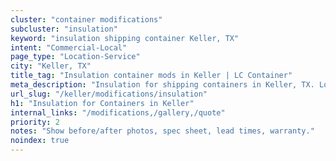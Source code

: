 ```yaml
---
cluster: "container modifications"
subcluster: "insulation"
keyword: "insulation shipping container Keller, TX"
intent: "Commercial-Local"
page_type: "Location-Service"
city: "Keller, TX"
title_tag: "Insulation container mods in Keller | LC Container"
meta_description: "Insulation for shipping containers in Keller, TX. Local fabrication & pro install. LC Container — Since 2003. Get a quote."
url_slug: "/keller/modifications/insulation"
h1: "Insulation for Containers in Keller"
internal_links: "/modifications,/gallery,/quote"
priority: 2
notes: "Show before/after photos, spec sheet, lead times, warranty."
noindex: true
---
```


<!-- TODO: Add unique city/inventory copy, images, and internal links here. -->
